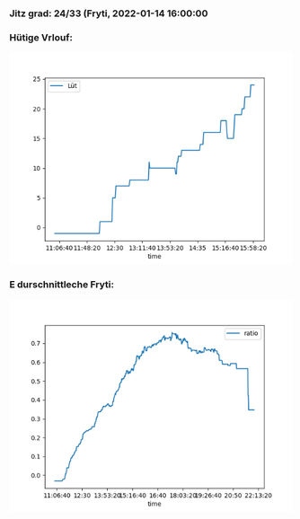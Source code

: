 ### Jitz grad: 24/33 (Fryti, 2022-01-14 16:00:00

### Hütige Vrlouf:
![Graph](Today.png)

### E durschnittleche Fryti:
![Graph](Fryti.png)